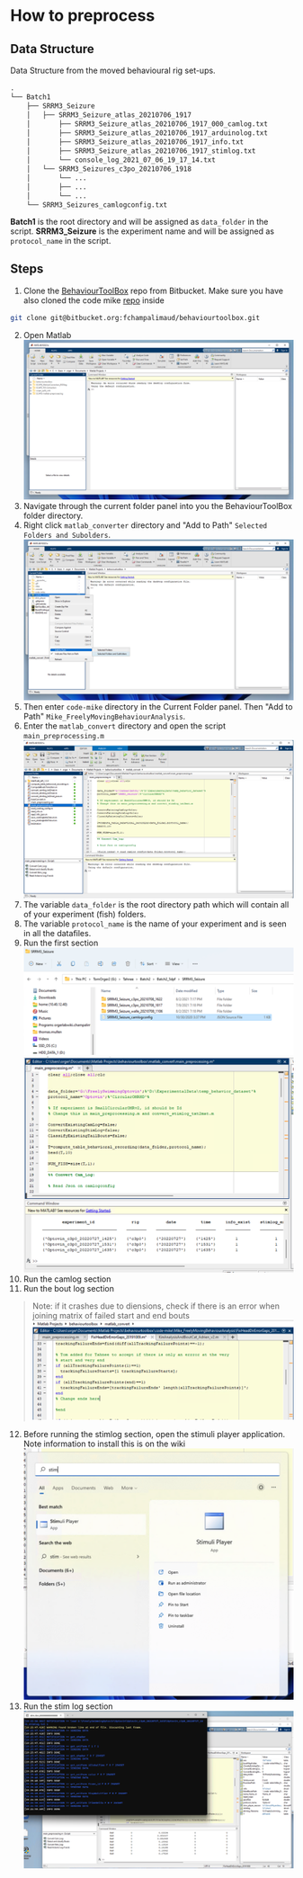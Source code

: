 # How to preprocess

## Data Structure

Data Structure from the moved behavioural rig set-ups.

```
.
└── Batch1
    ├── SRRM3_Seizure
    │   ├── SRRM3_Seizure_atlas_20210706_1917
    │       ├── SRRM3_Seizure_atlas_20210706_1917_000_camlog.txt
    │       ├── SRRM3_Seizure_atlas_20210706_1917_arduinolog.txt
    │       ├── SRRM3_Seizure_atlas_20210706_1917_info.txt
    │       ├── SRRM3_Seizure_atlas_20210706_1917_stimlog.txt
    │       └── console_log_2021_07_06_19_17_14.txt
    │   └── SRRM3_Seizures_c3po_20210706_1918
    │       └── ...
    │       ├── ...
    │       └── ...
    └── SRRM3_Seizures_camlogconfig.txt
```
**Batch1** is the root directory and will be assigned as `data_folder` in the script.
**SRRM3_Seizure** is the experiment name and will be assigned as `protocol_name` in the script.

## Steps
1.  Clone the [BehaviourToolBox](https://bitbucket.org/fchampalimaud/behaviourtoolbox/src/master/) repo from Bitbucket. Make sure you have also cloned the code mike [repo](https://bitbucket.org/fchampalimaud/bout_detection_and_classification/src/master/) inside
```bash
git clone git@bitbucket.org:fchampalimaud/behaviourtoolbox.git
```
2.  Open Matlab
![Matlab](figs/matlab.png)
3.  Navigate through the current folder panel into you the BehaviourToolBox folder directory.
4.  Right click `matlab_converter` directory and "Add to Path" `Selected Folders and Subolders`.
![Matlab](figs/add2path.png)
5.  Then enter `code-mike` directory in the Current Folder panel. Then "Add to Path" `Mike_FreelyMovingBehaviourAnalysis`.
6.  Enter the `matlab_convert` directory and open the script `main_preprocessing.m`
![script](figs/mainpreprocessing.png)
7.  The variable `data_folder` is the root directory path which will contain all of your experiment (fish) folders.
8.  The variable `protocol_name` is the name of your experiment and is seen in all the datafiles.
9.  Run the first section
![folders](figs/sect1_folders.png)
![folders](figs/sect1.png)
10. Run the camlog section
11. Run the bout log section
>Note: if it crashes due to diensions, check if there is an error when joining matrix of failed start and end bouts
![folders](figs/error.png)
12. Before running the stimlog section, open the stimuli player application. Note information to install this is on the wiki
![folders](figs/stim_player.png)
13. Run the stim log section
![folders](figs/stim_sect.png)



